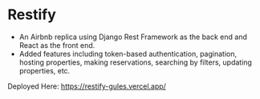 # Restify

- An Airbnb replica using Django Rest Framework as the back end and React as the front end.
- Added features including token-based authentication, pagination, hosting properties, making reservations, searching by filters, updating properties, etc.

Deployed Here: https://restify-gules.vercel.app/
